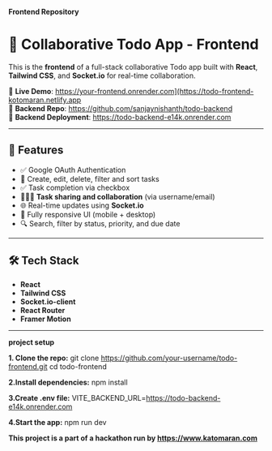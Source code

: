 **Frontend Repository**

# 🧠 Collaborative Todo App - Frontend

This is the **frontend** of a full-stack collaborative Todo app built with **React**, **Tailwind CSS**, and **Socket.io** for real-time collaboration.

🔗 **Live Demo**: https://your-frontend.onrender.com](https://todo-frontend-kotomaran.netlify.app  
🔗 **Backend Repo**: https://github.com/sanjaynishanth/todo-backend  
🔗 **Backend Deployment**: https://todo-backend-e14k.onrender.com

---
## 🚀 Features

- ✅ Google OAuth Authentication
- 📅 Create, edit, delete, filter and sort tasks
- ✅ Task completion via checkbox
- 🧑‍🤝‍🧑 **Task sharing and collaboration** (via username/email)
- 🌐 Real-time updates using **Socket.io**
- 📲 Fully responsive UI (mobile + desktop)
- 🔍 Search, filter by status, priority, and due date

---

## 🛠️ Tech Stack

- **React**
- **Tailwind CSS**
- **Socket.io-client**
- **React Router**
- **Framer Motion**

---
**project setup**

**1. Clone the repo:**
   git clone https://github.com/your-username/todo-frontend.git
   cd todo-frontend

**2.Install dependencies:**
npm install

**3.Create .env file:**
VITE_BACKEND_URL=https://todo-backend-e14k.onrender.com


**4.Start the app:**
npm run dev


   **This project is a part of a hackathon run by https://www.katomaran.com**

